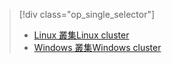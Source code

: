> [!div class="op_single_selector"]
> * [<span data-ttu-id="aeea8-101">Linux 叢集</span><span class="sxs-lookup"><span data-stu-id="aeea8-101">Linux cluster</span></span>](../articles/hdinsight/hdinsight-use-oozie-linux-mac.md)
> * [<span data-ttu-id="aeea8-102">Windows 叢集</span><span class="sxs-lookup"><span data-stu-id="aeea8-102">Windows cluster</span></span>](../articles/hdinsight/hdinsight-use-oozie.md)
> 
> 

